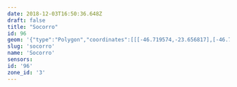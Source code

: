 ```yaml
---
date: 2018-12-03T16:50:36.648Z
draft: false
title: "Socorro"
id: 96
geom: '{"type":"Polygon","coordinates":[[[-46.719574,-23.656817],[-46.720897,-23.656997],[-46.721284,-23.657175],[-46.721617,-23.657456],[-46.722214,-23.658527],[-46.723294,-23.662922],[-46.724997,-23.668876],[-46.725468,-23.669365],[-46.726478,-23.669972],[-46.727524,-23.670757],[-46.727359,-23.670962],[-46.727383,-23.671209],[-46.72732,-23.671516],[-46.727165,-23.671463],[-46.72685,-23.671556],[-46.726824,-23.671768],[-46.725316,-23.695451],[-46.723961,-23.700366],[-46.721691,-23.705361],[-46.721147,-23.706925],[-46.721165,-23.708389],[-46.718755,-23.709083],[-46.715915,-23.709219],[-46.71358,-23.708909],[-46.712305,-23.708154],[-46.711021,-23.707621],[-46.710814,-23.707595],[-46.710627,-23.707461],[-46.708051,-23.706389],[-46.707541,-23.706081],[-46.706891,-23.705429],[-46.706638,-23.705389],[-46.705979,-23.70545],[-46.703599,-23.705253],[-46.703288,-23.705274],[-46.702818,-23.705426],[-46.702724,-23.705173],[-46.702541,-23.705002],[-46.700141,-23.695991],[-46.698759,-23.69312],[-46.697537,-23.689161],[-46.697251,-23.688608],[-46.696943,-23.688236],[-46.696548,-23.687884],[-46.695744,-23.68745],[-46.696969,-23.685038],[-46.697681,-23.684014],[-46.698595,-23.682353],[-46.698988,-23.681867],[-46.702259,-23.678641],[-46.70319,-23.677458],[-46.705709,-23.673306],[-46.707379,-23.670275],[-46.708817,-23.667977],[-46.710266,-23.665447],[-46.711793,-23.663055],[-46.713241,-23.661394],[-46.714735,-23.660095],[-46.718828,-23.657486],[-46.719574,-23.656817]]]}'
slug: 'socorro'
name: 'Socorro'
sensors:
id: '96'
zone_id: '3'
---
```

		